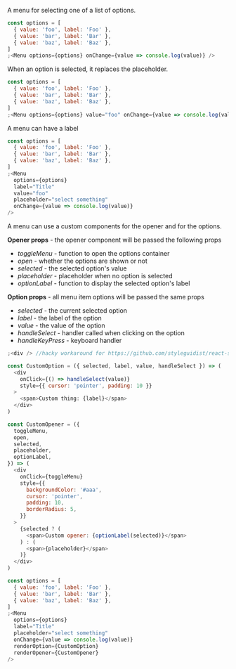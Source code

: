 A menu for selecting one of a list of options.

```js
const options = [
  { value: 'foo', label: 'Foo' },
  { value: 'bar', label: 'Bar' },
  { value: 'baz', label: 'Baz' },
]
;<Menu options={options} onChange={value => console.log(value)} />
```

When an option is selected, it replaces the placeholder.

```js
const options = [
  { value: 'foo', label: 'Foo' },
  { value: 'bar', label: 'Bar' },
  { value: 'baz', label: 'Baz' },
]
;<Menu options={options} value="foo" onChange={value => console.log(value)} />
```

A menu can have a label

```js
const options = [
  { value: 'foo', label: 'Foo' },
  { value: 'bar', label: 'Bar' },
  { value: 'baz', label: 'Baz' },
]
;<Menu
  options={options}
  label="Title"
  value="foo"
  placeholder="select something"
  onChange={value => console.log(value)}
/>
```

A menu can use a custom components for the opener and for the options.

**Opener props** - the opener component will be passed the following props

* _toggleMenu_ - function to open the options container
* _open_ - whether the options are shown or not
* _selected_ - the selected option's value
* _placeholder_ - placeholder when no option is selected
* _optionLabel_ - function to display the selected option's label

**Option props** - all menu item options will be passed the same props

* _selected_ - the current selected option
* _label_ - the label of the option
* _value_ - the value of the option
* _handleSelect_ - handler called when clicking on the option
* _handleKeyPress_ - keyboard handler

```js
;<div /> //hacky workaround for https://github.com/styleguidist/react-styleguidist/issues/886

const CustomOption = ({ selected, label, value, handleSelect }) => (
  <div
    onClick={() => handleSelect(value)}
    style={{ cursor: 'pointer', padding: 10 }}
  >
    <span>Custom thing: {label}</span>
  </div>
)

const CustomOpener = ({
  toggleMenu,
  open,
  selected,
  placeholder,
  optionLabel,
}) => (
  <div
    onClick={toggleMenu}
    style={{
      backgroundColor: '#aaa',
      cursor: 'pointer',
      padding: 10,
      borderRadius: 5,
    }}
  >
    {selected ? (
      <span>Custom opener: {optionLabel(selected)}</span>
    ) : (
      <span>{placeholder}</span>
    )}
  </div>
)

const options = [
  { value: 'foo', label: 'Foo' },
  { value: 'bar', label: 'Bar' },
  { value: 'baz', label: 'Baz' },
]
;<Menu
  options={options}
  label="Title"
  placeholder="select something"
  onChange={value => console.log(value)}
  renderOption={CustomOption}
  renderOpener={CustomOpener}
/>
```
